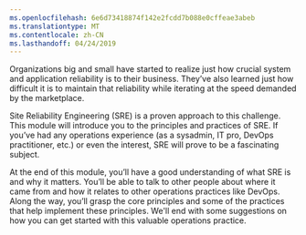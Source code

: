 ```yaml
---
ms.openlocfilehash: 6e6d73418874f142e2fcdd7b088e0cffeae3abeb
ms.translationtype: MT
ms.contentlocale: zh-CN
ms.lasthandoff: 04/24/2019
---
```

Organizations big and small have started to realize just how crucial system and application reliability is to their business. They’ve also learned just how difficult it is to maintain that reliability while iterating at the speed demanded by the marketplace. 

Site Reliability Engineering (SRE) is a proven approach to this challenge. This module will introduce you to the principles and practices of SRE. If you’ve had any operations experience (as a sysadmin, IT pro, DevOps practitioner, etc.) or even the interest, SRE will prove to be a fascinating subject.

At the end of this module, you’ll have a good understanding of what SRE is and why it matters. You’ll be able to talk to other people about where it came from and how it relates to other operations practices like DevOps. Along the way, you’ll grasp the core principles and some of the practices that help implement these principles. We'll end with some suggestions on how you can get started with this valuable operations practice.
